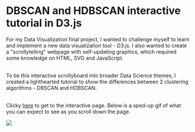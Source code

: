 # DBSCAN and HDBSCAN interactive tutorial in D3.js

For my Data Visualization final project, I wanted to challenge myself to learn  and implement a new data visualization tool - D3.js. I also wanted to create a "scrollytelling" webpage with self-updating graphics, which required some knowledge on HTML, SVG and JavaScript. <br><br> 

To tie this interactive scrollyboard into broader Data Science themes, I created a lighthearted tutorial to show the differences between 2 clustering algorithms - DBSCAN and HDBSCAN. <br><br> 

Clicky [here](https://chav-ngvyen.github.io/clustering_d3/) to get to the interactive page. Below is a sped-up gif of what you can expect to see as you scroll down the page. 

![](https://github.com/chav-ngvyen/clustering_d3/blob/main/demo.gif)





